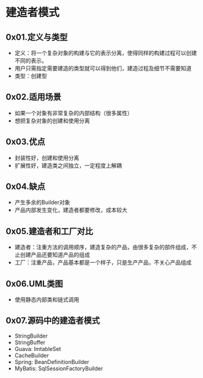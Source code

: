 # 建造者模式

## 0x01.定义与类型

- 定义：将一个复杂对象的构建与它的表示分离，使得同样的构建过程可以创建不同的表示。
- 用户只需指定需要建造的类型就可以得到他们，建造过程及细节不需要知道
- 类型：创建型

## 0x02.适用场景

- 如果一个对象有非常复杂的内部结构（很多属性）
- 想把复杂对象的创建和使用分离

## 0x03.优点

- 封装性好，创建和使用分离
- 扩展性好，建造类之间独立，一定程度上解耦

## 0x04.缺点

- 产生多余的Builder对象
- 产品内部发生变化，建造者都要修改，成本较大

## 0x05.建造者和工厂对比

- 建造者：注重方法的调用顺序，建造复杂的产品，由很多复杂的部件组成，不止创建产品还要知道产品的组成
- 工厂：注重产品，产品基本都是一个样子，只是生产产品，不关心产品组成

## 0x06.UML类图

- 使用静态内部类和链式调用

## 0x07.源码中的建造者模式

- StringBuilder
- StringBuffer
- Guava: ImtableSet
- CacheBuilder
- Spring: BeanDefinitionBuilder
- MyBatis: SqlSessionFactoryBuilder